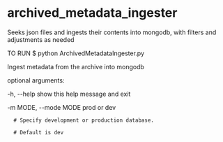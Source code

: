 # archived_metadata_ingester
Seeks json files and ingests their contents into mongodb, with filters and adjustments as needed

TO RUN
$ python ArchivedMetadataIngester.py

Ingest metadata from the archive into mongodb

optional arguments:

  -h, --help            show this help message and exit

  -m MODE, --mode MODE  prod or dev

      # Specify development or production database.

      # Default is dev
      
      
   
